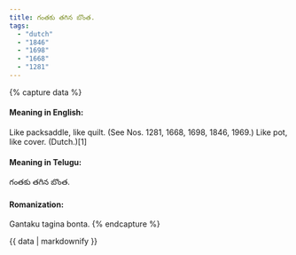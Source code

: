 ```yaml
---
title: గంతకు తగిన బొంత.
tags:
  - "dutch"
  - "1846"
  - "1698"
  - "1668"
  - "1281"
---
```


{% capture data %}
#### Meaning in English:
Like packsaddle, like quilt.
(See Nos. 1281, 1668, 1698, 1846, 1969.)
Like pot, like cover. (Dutch.)[1]

#### Meaning in Telugu:
గంతకు తగిన బొంత.

#### Romanization:
Gantaku tagina bonta.
{% endcapture %}

{{ data | markdownify }}

